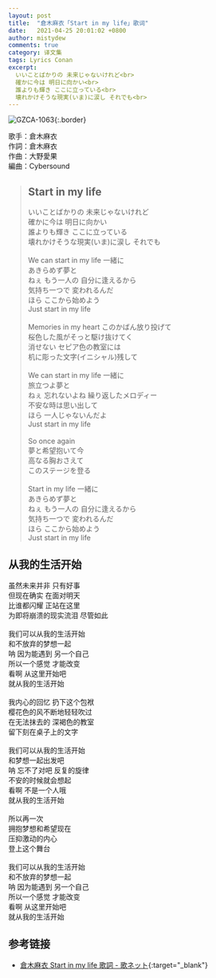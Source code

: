 ```yaml
---
layout: post
title:  "倉木麻衣「Start in my life」歌词"
date:   2021-04-25 20:01:02 +0800
author: mistydew
comments: true
category: 译文集
tags: Lyrics Conan
excerpt:
  いいことばかりの 未来じゃないけれど<br>
  確かに今は 明日に向かい<br>
  誰よりも輝き ここに立っている<br>
  壊れかけそうな現実(いま)に涙し それでも<br>
---
```

![GZCA-1063](https://www.mai-kuraki.com/jacket/sg/GZCA-1063.jpg){:.border}

歌手：倉木麻衣<br>
作詞：倉木麻衣<br>
作曲：大野愛果<br>
編曲：Cybersound

<blockquote class="original">
  <h2>Start in my life</h2>
  <p>
    いいことばかりの 未来じゃないけれど<br>
    確かに今は 明日に向かい<br>
    誰よりも輝き ここに立っている<br>
    壊れかけそうな現実(いま)に涙し それでも<br>
    <br>
    We can start in my life 一緒に<br>
    あきらめず夢と<br>
    ねぇ もう一人の 自分に逢えるから<br>
    気持ち一つで 変われるんだ<br>
    ほら ここから始めよう<br>
    Just start in my life<br>
    <br>
    Memories in my heart このかばん放り投げて<br>
    桜色した風がそっと駆け抜けてく<br>
    消せない セピア色の教室には<br>
    机に彫った文字(イニシャル)残して<br>
    <br>
    We can start in my life 一緒に<br>
    旅立つよ夢と<br>
    ねぇ 忘れないよね 繰り返したメロディー<br>
    不安な時は思い出して<br>
    ほら 一人じゃないんだよ<br>
    Just start in my life<br>
    <br>
    So once again<br>
    夢と希望抱いて今<br>
    高なる胸おさえて<br>
    このステージを登る<br>
    <br>
    Start in my life 一緒に<br>
    あきらめず夢と<br>
    ねぇ もう一人の 自分に逢えるから<br>
    気持ち一つで 変われるんだ<br>
    ほら ここから始めよう<br>
    Just start in my life
  </p>
</blockquote>

<div class="translation">
  <h2>从我的生活开始</h2>
  <p>
    虽然未来并非 只有好事<br>
    但现在确实 在面对明天<br>
    比谁都闪耀 正站在这里<br>
    为即将崩溃的现实流泪 尽管如此<br>
    <br>
    我们可以从我的生活开始<br>
    和不放弃的梦想一起<br>
    呐 因为能遇到 另一个自己<br>
    所以一个感觉 才能改变<br>
    看啊 从这里开始吧<br>
    就从我的生活开始<br>
    <br>
    我内心的回忆 扔下这个包袱<br>
    樱花色的风不断地轻轻吹过<br>
    在无法抹去的 深褐色的教室<br>
    留下刻在桌子上的文字<br>
    <br>
    我们可以从我的生活开始<br>
    和梦想一起出发吧<br>
    呐 忘不了对吧 反复的旋律<br>
    不安的时候就会想起<br>
    看啊 不是一个人哦<br>
    就从我的生活开始<br>
    <br>
    所以再一次<br>
    拥抱梦想和希望现在<br>
    压抑激动的内心<br>
    登上这个舞台<br>
    <br>
    我们可以从我的生活开始<br>
    和不放弃的梦想一起<br>
    呐 因为能遇到 另一个自己<br>
    所以一个感觉 才能改变<br>
    看啊 从这里开始吧<br>
    就从我的生活开始
  </p>
</div>

## 参考链接

* [倉木麻衣 Start in my life 歌詞 - 歌ネット](https://www.uta-net.com/song/13102/){:target="_blank"}
